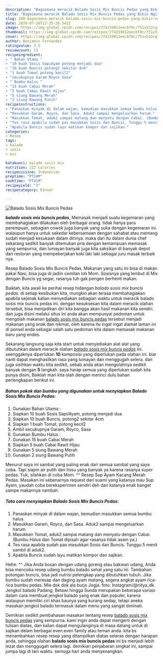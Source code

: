 ```yaml
---
description: "Bagaimana meracik Balado Sosis Mix Buncis Pedas yang Bikin Ngiler"
title: "Bagaimana meracik Balado Sosis Mix Buncis Pedas yang Bikin Ngiler"
slug: 280-bagaimana-meracik-balado-sosis-mix-buncis-pedas-yang-bikin-ngiler
date: 2020-07-26T12:35:26.541Z
image: https://img-global.cpcdn.com/recipes/2f4159812eecbf8c/751x532cq70/balado-sosis-mix-buncis-pedas-foto-resep-utama.jpg
thumbnail: https://img-global.cpcdn.com/recipes/2f4159812eecbf8c/751x532cq70/balado-sosis-mix-buncis-pedas-foto-resep-utama.jpg
cover: https://img-global.cpcdn.com/recipes/2f4159812eecbf8c/751x532cq70/balado-sosis-mix-buncis-pedas-foto-resep-utama.jpg
author: Benjamin Fernandez
ratingvalue: 3.5
reviewcount: 13
recipeingredient:
- " Bahan Utama "
- "10 buah Sosis SapiAyam potong menjadi dua"
- "10 buah Buncis potong2 sekitar 4cm"
- "1 buah Tomat potong kecil2"
- "secukupnya Garam Royco Sasa"
- " Bumbu Halus "
- "15 buah Cabai Merah"
- "5 buah Cabai Rawit Hijau"
- "5 siung Bawang Merah"
- "2 siung Bawang Putih"
recipeinstructions:
- "Panaskan minyak di dalam wajan, kemudian masukkan semua bumbu halus."
- "Masukkan Garam, Royco, dan Sasa. Aduk2 sampai mengeluarkan harum."
- "Masukkan Tomat, aduk2 sampai matang dan menyatu dengan Cabai. (Bumbu Halus dan Tomat dipisah agar rasanya tidak asam ya.)"
- "Tes rasa apabila sudah pas masukkan Sosis dan Buncis. Tunggu 5 menit sambil di aduk2."
- "Apabila Buncis sudah layu matikan kompor dan sajikan."
categories:
- Resep
tags:
- balado
- sosis
- mix

katakunci: balado sosis mix 
nutrition: 222 calories
recipecuisine: Indonesian
preptime: "PT24M"
cooktime: "PT41M"
recipeyield: "3"
recipecategory: Dinner

---
```



![Balado Sosis Mix Buncis Pedas](https://img-global.cpcdn.com/recipes/2f4159812eecbf8c/751x532cq70/balado-sosis-mix-buncis-pedas-foto-resep-utama.jpg)

<b><i>balado sosis mix buncis pedas</i></b>, Memasak menjadi suatu kegemaran yang membahagiakan dilakukan oleh berbagai orang. tidak hanya para perempuan, sebagian cowok juga banyak yang suka dengan kegemaran ini. walaupun hanya untuk sekedar kebersamaan dengan sahabat atau memang sudah menjadi kesukaan dalam dirinya. maka dari itu dalam dunia chef sekarang sedikit banyak ditemukan pria dengan kemampuan memasak yang sempurna, dan lumayan banyak juga kita saksikan di banyak depot dan restoran yang mempekerjakan koki laki laki sebagai juru masak terbaik nya.

Resep Balado Sosis Mix Buncis Pedas. Makanan yang satu ini bisa di makan pakai Nasi, bisa juga di jadiin cemilan loh Mom. Sosisnya yang lembut di Mix dengan Buncis yg segar, rasanya tuh gak pengen berhenti makan.

Baiklah, kita awali ke perihal resep hidangan <i>balado sosis mix buncis pedas</i>. di setiap kesibukan kita, mungkin akan terasa membahagiakan apabila sejenak kalian menyediakan sebagian waktu untuk meracik balado sosis mix buncis pedas ini. dengan kesuksesan kita dalam meracik olahan tersebut, bisa menjadikan diri kita bangga akan hasil makanan kita sendiri. dan juga disini melalui situs ini anda akan mempunyai pedoman untuk mengolah makanan <u>balado sosis mix buncis pedas</u> tersebut menjadi makanan yang enak dan nikmat, oleh karena itu ingat ingat alamat laman ini di ponsel anda sebagai salah satu pedoman kita dalam memasak makanan baru yang endes.


Sekarang langsung saja kita start untuk menyediakan alat alat yang dibutuhkan dalam meracik olahan <u><i>balado sosis mix buncis pedas</i></u> ini. seenggaknya diperlukan <b>10</b> komposisi yang diperlukan pada olahan ini. biar nanti dapat menghasilkan rasa yang lumayan dan menggugah selera. dan juga sisihkan waktu kita sedikit, sebab anda akan mengolahnya sedikit banyak dengan <b>5</b> langkah. saya harap semua yang diperlukan sudah kita punya disini, Baiklah mari kita olah dengan merinci dulu bahan perlengkapan berikut ini.

<!--inarticleads1-->

##### Bahan pokok dan bumbu yang digunakan untuk menyiapkan Balado Sosis Mix Buncis Pedas:

1. Gunakan  Bahan Utama :
1. Siapkan 10 buah Sosis Sapi/Ayam, potong menjadi dua
1. Siapkan 10 buah Buncis, potong2 sekitar 4cm
1. Siapkan 1 buah Tomat, potong kecil2
1. Ambil secukupnya Garam, Royco, Sasa
1. Gunakan  Bumbu Halus :
1. Gunakan 15 buah Cabai Merah
1. Siapkan 5 buah Cabai Rawit Hijau
1. Gunakan 5 siung Bawang Merah
1. Gunakan 2 siung Bawang Putih


Menurut saya ini sambal yang paling enak dari semua sambal yang saya coba. Tapi siapin air putih dan tissu yang banyak ya karena rasanya super pedas. Yuk, silahkan di coba Mom. ^^ Resep Sup Ayam Kacang Merah Pedas. Masakan ini sebenarnya request dari suami yang katanya mau Sup Ayam, yaudah coba bereksperimen sendiri deh dan katanya enak banget sampe makannya nambah. 

<!--inarticleads2-->

##### Tata cara menyiapkan Balado Sosis Mix Buncis Pedas:

1. Panaskan minyak di dalam wajan, kemudian masukkan semua bumbu halus.
1. Masukkan Garam, Royco, dan Sasa. Aduk2 sampai mengeluarkan harum.
1. Masukkan Tomat, aduk2 sampai matang dan menyatu dengan Cabai. (Bumbu Halus dan Tomat dipisah agar rasanya tidak asam ya.)
1. Tes rasa apabila sudah pas masukkan Sosis dan Buncis. Tunggu 5 menit sambil di aduk2.
1. Apabila Buncis sudah layu matikan kompor dan sajikan.


Hehe. ^^ Jika Anda bosan dengan udang goreng atau bakwan udang, Anda bisa mencoba resep udang bumbu balado sehat yang satu ini. Tambahan potongan buncis, bisa jadi nutrisi pelengkap yang dibutuhkan tubuh. Jika bumbu sudah meresap dan daging ayam matang, segera angkat ayam rica-rica bumbu pedas. Mie dok dok ala burjo Jogja. foto: Instagram/@nitya_dk. Jengkol balado Padang, Betawi hingga Sunda merupakan beberapa variasi dalam cara membuat jengkol balado yang enak dan populer, karena walaupun memiliki ciri khas baunya yang kurang sedap, tetapi aneka masakan jengkol balado termasuk dalam menu yang sangat diminati. 

Demikian sedikit pembahasan masakan tentang resep <u>balado sosis mix buncis pedas</u> yang sempurna. kami ingin anda dapat mengerti dengan tulisan diatas, dan kalian dapat mengulanginya di masa datang untuk di sajikan dalam berbagai even even family atau teman anda. kita bs menambahkan resep resep yang ditampilkan diatas selaras dengan harapan anda, sehingga olahan <b>balado sosis mix buncis pedas</b> ini bs menjadi lebih lezat dan menggugah selera lagi. demikian penjabaran singkat ini, sampai jumpa lagi di lain waktu. semoga hari anda menyenangkan.
